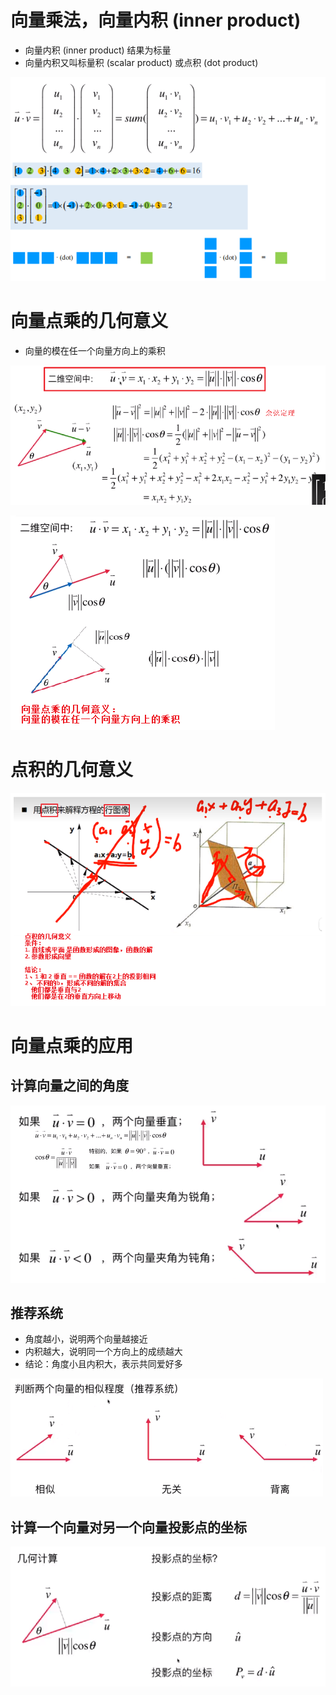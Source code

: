 # 向量乘法，向量内积 (inner product)
- 向量内积 (inner product) 结果为标量
- 向量内积又叫标量积 (scalar product) 或点积 (dot product)

![](../photo/Pasted%20image%2020240208131848.png)

# 向量点乘的几何意义
- 向量的模在任一个向量方向上的乘积

![](../photo/Pasted%20image%2020240208141345.png)

![](../photo/Pasted%20image%2020240208142612.png)

# 点积的几何意义
![](../photo/Pasted%20image%2020240311181542.png)

# 向量点乘的应用
## 计算向量之间的角度
![](../photo/Pasted%20image%2020240208143335.png)
## 推荐系统
- 角度越小，说明两个向量越接近
- 内积越大，说明同一个方向上的成绩越大
- 结论：角度小且内积大，表示共同爱好多

![](../photo/Pasted%20image%2020240208143503.png)
## 计算一个向量对另一个向量投影点的坐标
![](../photo/Pasted%20image%2020240208143757.png)

